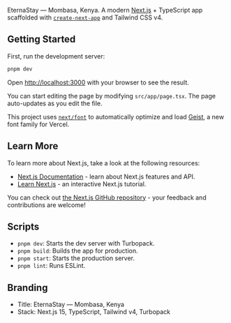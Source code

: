EternaStay — Mombasa, Kenya. A modern [Next.js](https://nextjs.org) + TypeScript app scaffolded with [`create-next-app`](https://nextjs.org/docs/app/api-reference/cli/create-next-app) and Tailwind CSS v4.

## Getting Started

First, run the development server:

```powershell
pnpm dev
```

Open [http://localhost:3000](http://localhost:3000) with your browser to see the result.

You can start editing the page by modifying `src/app/page.tsx`. The page auto-updates as you edit the file.

This project uses [`next/font`](https://nextjs.org/docs/app/building-your-application/optimizing/fonts) to automatically optimize and load [Geist](https://vercel.com/font), a new font family for Vercel.

## Learn More

To learn more about Next.js, take a look at the following resources:

- [Next.js Documentation](https://nextjs.org/docs) - learn about Next.js features and API.
- [Learn Next.js](https://nextjs.org/learn) - an interactive Next.js tutorial.

You can check out [the Next.js GitHub repository](https://github.com/vercel/next.js) - your feedback and contributions are welcome!

## Scripts

- `pnpm dev`: Starts the dev server with Turbopack.
- `pnpm build`: Builds the app for production.
- `pnpm start`: Starts the production server.
- `pnpm lint`: Runs ESLint.

## Branding

- Title: EternaStay — Mombasa, Kenya
- Stack: Next.js 15, TypeScript, Tailwind v4, Turbopack
